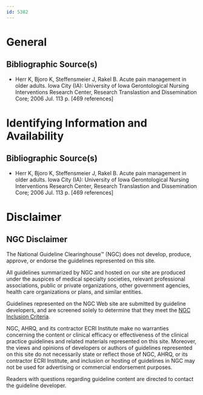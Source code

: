```yaml
---
id: 5382
---
```


# General

## Bibliographic Source(s)

- Herr K, Bjoro K, Steffensmeier J, Rakel B. Acute pain management in older adults. Iowa City (IA): University of Iowa Gerontological Nursing Interventions Research Center, Research Translastion and Dissemination Core; 2006 Jul. 113 p. [469 references]

# Identifying Information and Availability

## Bibliographic Source(s)

- Herr K, Bjoro K, Steffensmeier J, Rakel B. Acute pain management in older adults. Iowa City (IA): University of Iowa Gerontological Nursing Interventions Research Center, Research Translastion and Dissemination Core; 2006 Jul. 113 p. [469 references]

# Disclaimer

## NGC Disclaimer

The National Guideline Clearinghouse™ (NGC) does not develop, produce, approve, or endorse the guidelines represented on this site.

All guidelines summarized by NGC and hosted on our site are produced under the auspices of medical specialty societies, relevant professional associations, public or private organizations, other government agencies, health care organizations or plans, and similar entities.

Guidelines represented on the NGC Web site are submitted by guideline developers, and are screened solely to determine that they meet the [NGC Inclusion Criteria](/help-and-about/summaries/inclusion-criteria).

NGC, AHRQ, and its contractor ECRI Institute make no warranties concerning the content or clinical efficacy or effectiveness of the clinical practice guidelines and related materials represented on this site. Moreover, the views and opinions of developers or authors of guidelines represented on this site do not necessarily state or reflect those of NGC, AHRQ, or its contractor ECRI Institute, and inclusion or hosting of guidelines in NGC may not be used for advertising or commercial endorsement purposes.

Readers with questions regarding guideline content are directed to contact the guideline developer.


